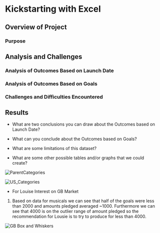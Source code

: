 # Kickstarting with Excel

## Overview of Project

### Purpose

## Analysis and Challenges

### Analysis of Outcomes Based on Launch Date

### Analysis of Outcomes Based on Goals

### Challenges and Difficulties Encountered

## Results

- What are two conclusions you can draw about the Outcomes based on Launch Date?

- What can you conclude about the Outcomes based on Goals?

- What are some limitations of this dataset?

- What are some other possible tables and/or graphs that we could create?




![ParentCategories](https://user-images.githubusercontent.com/102937320/162594175-5971f464-bb83-4ddb-9413-de5f3c69edcc.png)

![US_Categories](https://user-images.githubusercontent.com/102937320/162594174-6d96d00a-2aa3-47cf-b929-559744dec061.jpg)



* For Louise Interest on GB Market
1. Based on data for musicals we can see that half of the goals were less than 2000 and amounts pledged averaged ~1000. Furthermore we can see that 4000 is on the outlier range of amount pledged so the recommendation for Lousie is to try to produce for less than 4000.

![GB Box and Whiskers](https://user-images.githubusercontent.com/102937320/162594147-92c7dda5-b609-4d3d-90ea-e5f06f6fabb5.png)
